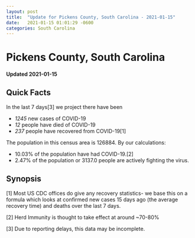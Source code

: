 ```yaml
---
layout: post
title:  "Update for Pickens County, South Carolina - 2021-01-15"
date:   2021-01-15 01:01:29 -0600
categories: South Carolina
---
```


# Pickens County, South Carolina
#### Updated 2021-01-15

## Quick Facts

In the last 7 days[3] we project there have been
- *1245* new cases of COVID-19
- *12* people have died of COVID-19
- *237* people have recovered from COVID-19[1]

The population in this census area is 126884. By our calculations:
- 10.03% of the population have had COVID-19.[2]
- 2.47% of the population or 3137.0 people are actively fighting the virus.

## Synopsis




[1] Most US CDC offices do give any recovery statistics- we base this on a formula which looks at confirmed new cases
15 days ago (the average recovery time) and deaths over the last 7 days.

[2] Herd Immunity is thought to take effect at around ~70-80%

[3] Due to reporting delays, this data may be incomplete.
 
    